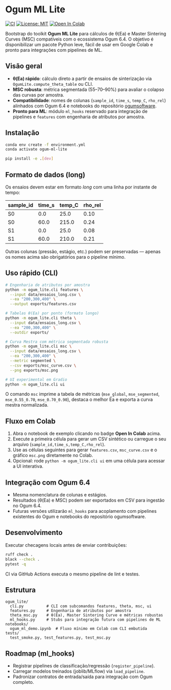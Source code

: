 # Ogum ML Lite

[![CI](https://github.com/huyraestevao/ogum-ml/actions/workflows/ci.yml/badge.svg)](https://github.com/huyraestevao/ogum-ml/actions/workflows/ci.yml)
[![License: MIT](https://img.shields.io/badge/License-MIT-yellow.svg)](LICENSE)
[![Open In Colab](https://colab.research.googleusercontent.com/assets/colab-badge.svg)](https://colab.research.google.com/github/huyraestevao/ogum-ml/blob/main/ogum-ml-lite/notebooks/ogum_ml_demo.ipynb)

Bootstrap do toolkit **Ogum ML Lite** para cálculos de θ(Ea) e Master Sintering
Curves (MSC) compatíveis com o ecossistema Ogum 6.4. O objetivo é disponibilizar
um pacote Python leve, fácil de usar em Google Colab e pronto para integrações
com pipelines de ML.

## Visão geral

- **θ(Ea) rápido**: cálculo direto a partir de ensaios de sinterização via
  `OgumLite.compute_theta_table` ou CLI.
- **MSC robusta**: métrica segmentada (55–70–90%) para avaliar o colapso das
  curvas por amostra.
- **Compatibilidade**: nomes de colunas (`sample_id`, `time_s`, `temp_C`,
  `rho_rel`) alinhados com Ogum 6.4 e notebooks do repositório
  [ogumsoftware](https://github.com/huyraestevao/ogumsoftware).
- **Pronto para ML**: módulo `ml_hooks` reservado para integração de pipelines e
  `features` com engenharia de atributos por amostra.

## Instalação

```bash
conda env create -f environment.yml
conda activate ogum-ml-lite

pip install -e .[dev]
```

## Formato de dados (long)

Os ensaios devem estar em formato *long* com uma linha por instante de tempo:

| sample_id | time_s | temp_C | rho_rel |
|-----------|--------|--------|---------|
| S0        | 0.0    | 25.0   | 0.10    |
| S0        | 60.0   | 215.0  | 0.24    |
| S1        | 0.0    | 25.0   | 0.08    |
| S1        | 60.0   | 210.0  | 0.21    |

Outras colunas (pressão, estágio, etc.) podem ser preservadas — apenas os
nomes acima são obrigatórios para o pipeline mínimo.

## Uso rápido (CLI)

```bash
# Engenharia de atributos por amostra
python -m ogum_lite.cli features \
  --input data/ensaios_long.csv \
  --ea "200,300,400" \
  --output exports/features.csv

# Tabelas θ(Ea) por ponto (formato longo)
python -m ogum_lite.cli theta \
  --input data/ensaios_long.csv \
  --ea "200,300,400" \
  --outdir exports/

# Curva Mestra com métrica segmentada robusta
python -m ogum_lite.cli msc \
  --input data/ensaios_long.csv \
  --ea "200,300,400" \
  --metric segmented \
  --csv exports/msc_curve.csv \
  --png exports/msc.png

# UI experimental em Gradio
python -m ogum_lite.cli ui
```

O comando `msc` imprime a tabela de métricas (`mse_global`, `mse_segmented`,
`mse_0.55_0.70`, `mse_0.70_0.90`), destaca o melhor Ea e exporta a curva mestra
normalizada.

## Fluxo em Colab

1. Abra o notebook de exemplo clicando no badge **Open In Colab** acima.
2. Execute a primeira célula para gerar um CSV sintético ou carregue o seu
   arquivo (`sample_id,time_s,temp_C,rho_rel`).
3. Use as células seguintes para gerar `features.csv`, `msc_curve.csv` e o
   gráfico `msc.png` diretamente no Colab.
4. Opcional: rode `python -m ogum_lite.cli ui` em uma célula para acessar a UI
   interativa.

## Integração com Ogum 6.4

- Mesma nomenclatura de colunas e estágios.
- Resultados (θ(Ea) e MSC) podem ser exportados em CSV para ingestão no Ogum 6.4.
- Futuras versões utilizarão `ml_hooks` para acoplamento com pipelines
  existentes do Ogum e notebooks do repositório ogumsoftware.

## Desenvolvimento

Executar checagens locais antes de enviar contribuições:

```bash
ruff check .
black --check .
pytest -q
```

CI via GitHub Actions executa o mesmo pipeline de lint e testes.

## Estrutura

```
ogum_lite/
  cli.py          # CLI com subcomandos features, theta, msc, ui
  features.py     # Engenharia de atributos por amostra
  theta_msc.py    # θ(Ea), Master Sintering Curve e métricas robustas
  ml_hooks.py     # Stubs para integração futura com pipelines de ML
notebooks/
  ogum_ml_demo.ipynb  # Fluxo mínimo em Colab com CLI embutida
tests/
  test_smoke.py, test_features.py, test_msc.py
```

## Roadmap (ml_hooks)

- Registrar pipelines de classificação/regressão (`register_pipeline`).
- Carregar modelos treinados (joblib/MLflow) via `load_pipeline`.
- Padronizar contratos de entrada/saída para integração com Ogum completo.
